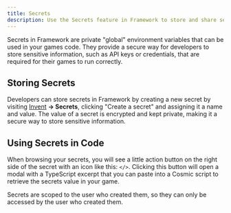 ```yaml
---
title: Secrets
description: Use the Secrets feature in Framework to store and share sensitive information with your team, and reference them in your games code.
---
```


Secrets in Framework are private "global" environment variables that can be used in your games code. They provide a secure way for developers to store sensitive information, such as API keys or credentials, that are required for their games to run correctly.

## Storing Secrets

Developers can store secrets in Framework by creating a new secret by visiting [Invent](https://framework.solarius.me/invent) **-> Secrets**, clicking "Create a secret" and assigning it a name and value. The value of a secret is encrypted and kept private, making it a secure way to store sensitive information.

## Using Secrets in Code

When browsing your secrets, you will see a little action button on the right side of the secret with an icon like this: `</>`. Clicking this button will open a modal with a TypeScript excerpt that you can paste into a Cosmic script to retrieve the secrets value in your game.

Secrets are scoped to the user who created them, so they can only be accessed by the user who created them.
